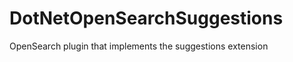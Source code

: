DotNetOpenSearchSuggestions
===========================

OpenSearch plugin that implements the suggestions extension
